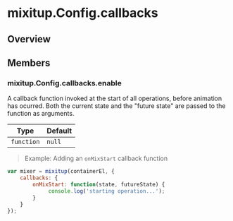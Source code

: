 # mixitup.Config.callbacks

## Overview




## Members

### <a id="mixitup.Config.callbacks#enable">mixitup.Config.callbacks.enable</a>




A callback function invoked at the start of all operations, before animation has ocurred.
Both the current state and the "future state" are passed to the function as arguments.


|Type | Default
|---  | ---
|`function`| `null`

> Example: Adding an `onMixStart` callback function

```js
var mixer = mixitup(containerEl, {
    callbacks: {
        onMixStart: function(state, futureState) {
             console.log('starting operation...');
        }
    }
});
```

